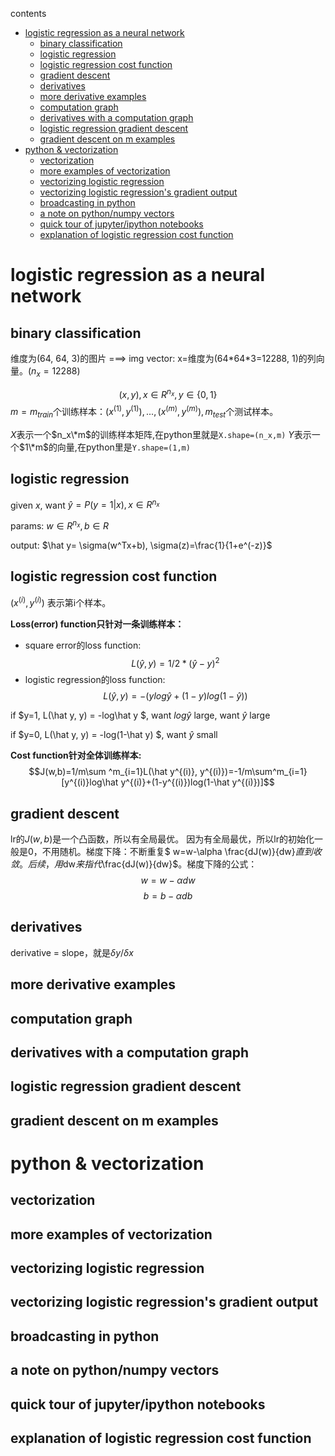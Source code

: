 contents

* [logistic regression as a neural network](#logistic-regression-as-a-neural-network)
  * [binary classification](#binary-classification)
  * [logistic regression](#logistic-regression)
  * [logistic regression cost function](#logistic-regression-cost-function)
  * [gradient descent](#gradient-descent)
  * [derivatives](#derivatives)
  * [more derivative examples](#more-derivative-examples)
  * [computation graph](#computation-graph)
  * [derivatives with a computation graph](#derivatives-with-a-computation-graph)
  * [logistic regression gradient descent](#logistic-regression-gradient-descent)
  * [gradient descent on m examples](#gradient-descent-on-m-examples)
* [python &amp; vectorization](#python--vectorization)
  * [vectorization](#vectorization)
  * [more examples of vectorization](#more-examples-of-vectorization)
  * [vectorizing logistic regression](#vectorizing-logistic-regression)
  * [vectorizing logistic regression's gradient output](#vectorizing-logistic-regressions-gradient-output)
  * [broadcasting in python](#broadcasting-in-python)
  * [a note on python/numpy vectors](#a-note-on-pythonnumpy-vectors)
  * [quick tour of jupyter/ipython notebooks](#quick-tour-of-jupyteripython-notebooks)
  * [explanation of logistic regression cost function](#explanation-of-logistic-regression-cost-function)


# logistic regression as a neural network

## binary classification

维度为(64, 64, 3)的图片 ===> img vector: x=维度为(64\*64\*3=12288, 1)的列向量。($n_x=12288$)

$$ (x,y), x \in R^{n_x}, y \in \{0,1\} $$
$m=m_{train}$个训练样本：${(x^{(1)}, y^{(1)}), ..., (x^{(m)}, y^{(m)})}, m_{test}$个测试样本。

$X$表示一个$n_x\*m$的训练样本矩阵,在python里就是```X.shape=(n_x,m)```
$Y$表示一个$1\*m$的向量,在python里是```Y.shape=(1,m)```

## logistic regression

given $x$, want $\hat y=P(y=1|x), x \in R^{n_x}$

params: $w \in R^{n_x}, b \in R$

output: $\hat y= \sigma(w^Tx+b), \sigma(z)=\frac{1}{1+e^(-z)}$

## logistic regression cost function

$(x^(i),y^(i))$ 表示第i个样本。

**Loss(error) function只针对一条训练样本：**

+ square error的loss function:
$$L(\hat y, y)=1/2*(\hat y - y)^2$$
+ logistic regression的loss function: 
$$L(\hat y, y)=-(ylog\hat y+(1-y)log(1-\hat y))$$

if $y=1, L(\hat y, y) = -log\hat y $, want $log\hat y$ large, want $\hat y$ large

if $y=0, L(\hat y, y) = -log(1-\hat y) $, want $\hat y$ small

**Cost function针对全体训练样本:**
$$J(w,b)=1/m\sum ^m_{i=1}L(\hat y^{(i)}, y^{(i)})=-1/m\sum^m_{i=1}[y^{(i)}log\hat y^{(i)}+(1-y^{(i)})log(1-\hat y^{(i)})]$$

## gradient descent

lr的$J(w,b)$是一个凸函数，所以有全局最优。 因为有全局最优，所以lr的初始化一般是0，不用随机。梯度下降：不断重复$ w=w-\alpha \frac{dJ(w)}{dw}$直到收敛。后续，用$dw$来指代$\frac{dJ(w)}{dw}$。梯度下降的公式：
$$w=w-\alpha dw$$
$$b=b-\alpha db$$

## derivatives

derivative = slope，就是$\delta y/\delta x$

## more derivative examples

## computation graph

## derivatives with a computation graph

## logistic regression gradient descent

## gradient descent on m examples


# python & vectorization

## vectorization

## more examples of vectorization

## vectorizing logistic regression

## vectorizing logistic regression's gradient output

## broadcasting in python

## a note on python/numpy vectors

## quick tour of jupyter/ipython notebooks

## explanation of logistic regression cost function


